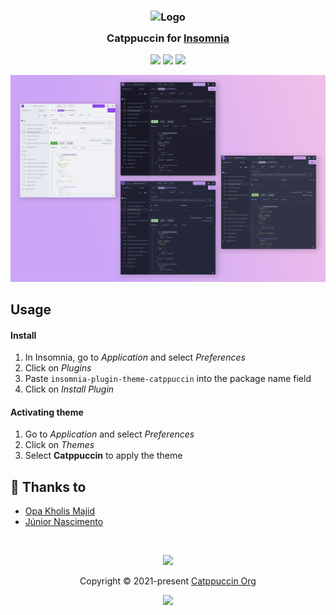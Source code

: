 <h3 align="center">
	<img src="https://raw.githubusercontent.com/catppuccin/catppuccin/dev/assets/logos/exports/1544x1544_circle.png" width="100" alt="Logo"/><br/>
	<img src="https://raw.githubusercontent.com/catppuccin/catppuccin/dev/assets/misc/transparent.png" height="30" width="0px"/>
	Catppuccin for <a href="https://insomnia.rest/">Insomnia</a>
	<img src="https://raw.githubusercontent.com/catppuccin/catppuccin/dev/assets/misc/transparent.png" height="30" width="0px"/>
</h3>

<p align="center">
    <a href="https://github.com/opakholis/insomnia-catppuccin/stargazers"><img src="https://img.shields.io/github/stars/opakholis/insomnia-catppuccin?colorA=1e1e28&colorB=c9cbff&style=for-the-badge&logo=starship"></a>
    <a href="https://github.com/opakholis/insomnia-catppuccin/issues"><img src="https://img.shields.io/github/issues/opakholis/insomnia-catppuccin?colorA=1e1e28&colorB=f7be95&style=for-the-badge"></a>
    <a href="https://github.com/opakholis/insomnia-catppuccin/contributors"><img src="https://img.shields.io/github/contributors/opakholis/insomnia-catppuccin?colorA=1e1e28&colorB=b1e1a6&style=for-the-badge"></a>
</p>

![Insomnia Catppuccin Theme](assets/preview.png)

## Usage

#### Install

1. In Insomnia, go to _Application_ and select _Preferences_
2. Click on _Plugins_
3. Paste `insomnia-plugin-theme-catppuccin` into the package name field
4. Click on _Install Plugin_

#### Activating theme

1. Go to _Application_ and select _Preferences_
2. Click on _Themes_
3. Select **Catppuccin** to apply the theme

## 💝 Thanks to
- [Opa Kholis Majid](https://github.com/opakholis)
- [Júnior Nascimento](https://github.com/krymancer)

&nbsp;

<p align="center"><img src="https://raw.githubusercontent.com/catppuccin/catppuccin/dev/assets/footers/gray0_ctp_on_line.svg?sanitize=true" /></p>
<p align="center">Copyright &copy; 2021-present <a href="https://github.com/catppuccin" target="_blank">Catppuccin Org</a>
<p align="center"><a href="https://github.com/catppuccin/catppuccin/blob/main/LICENSE"><img src="https://img.shields.io/static/v1.svg?style=for-the-badge&label=License&message=MIT&logoColor=d9e0ee&colorA=302d41&colorB=c9cbff"/></a></p>
